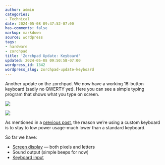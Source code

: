 ```yaml
---
author: admin
categories:
- Technical
date: 2024-05-08 09:47:52-07:00
has-comments: false
markup: markdown
source: wordpress
tags:
- hardware
- zorchpad
title: 'Zorchpad Update: Keyboard'
updated: 2024-05-08 09:50:58-07:00
wordpress_id: 1342
wordpress_slug: zorchpad-update-keyboard
---
```

Another update on the zorchpad. We now have a working 16-button keyboard (sadly no QWERTY yet). Here you can see a simple typing program that shows what you type on screen.

[![](https://blog.za3k.com/wp-content/uploads/2024/05/zorchpad_keyboard-1024x576.jpg)](https://blog.za3k.com/wp-content/uploads/2024/05/zorchpad_keyboard-scaled.jpg)

[![](https://blog.za3k.com/wp-content/uploads/2024/05/zorchpad_keyboard_zoom-1024x331.jpg)](https://blog.za3k.com/wp-content/uploads/2024/05/zorchpad_keyboard_zoom.jpg)

As mentioned in a [previous post](https://blog.za3k.com/diy-keyboards-and-how-keyboards-work/), the reason we’re using a custom keyboard is to stay to low power usage–much lower than a standard keyboard.

So far we have:

-   [Screen display](https://blog.za3k.com/introducing-the-zorchpad-display-demo/) — both pixels and letters
-   Sound output (simple beeps for now)
-   [Keyboard input](https://blog.za3k.com/zorchpad-update-keyboard/)

